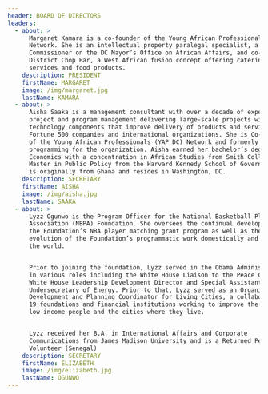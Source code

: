```yaml
---
header: BOARD OF DIRECTORS
leaders:
  - about: >
      Margaret Kamara is a co-founder of the Young African Professionals
      Network. She is an intellectual property paralegal specialist, a
      Commissioner on the DC Mayor’s Office on African Affairs, and co-owner of
      District Chop Bar, a West African fusion concept offering catering
      services and food products.  
    description: PRESIDENT
    firstName: MARGARET
    image: /img/margaret.jpg
    lastName: KAMARA
  - about: >
      Aisha Saaka is a management consultant with over a decade of experience in
      project and program management delivering large-scale projects with strong
      technology components that improve delivery of products and services for
      Fortune 500 companies and international organizations. She is Co-Founder
      of the Young African Professionals (YAP DC) Network and formerly led
      programming for the organization. Aisha earned her bachelor’s degree in
      Economics with a concentration in African Studies from Smith College and a
      Master in Public Policy from the Harvard Kennedy School of Government. She
      is originally from Ghana and resides in Washington, DC.
    description: SECRETARY
    firstName: AISHA
    image: /img/aisha.jpg
    lastName: SAAKA
  - about: >
      Lyzz Ogunwo is the Program Officer for the National Basketball Players
      Association (NBPA) Foundation. She oversees the continual development of
      the Foundation’s NBA player matching grant program as well as the
      evolution of the Foundation’s programmatic work domestically and across
      the world.


      Prior to joining the foundation, Lyzz served in the Obama Administration
      in various roles including the White House Liaison to the Peace Corps,
      White House Leadership Development Director and Special Assistant to the
      Undersecretary of Energy. Prior to that, Lyzz served as an Organizational
      Development and Planning Coordinator for Living Cities, a collaborative of
      19 foundations and financial institutions working to improve the lives of
      low-income people and the cities where they live.


      Lyzz received her B.A. in International Affairs and Corporate
      Communications from James Madison University and is a Returned Peace Corps
      Volunteer (Senegal)
    description: SECRETARY
    firstName: ELIZABETH
    image: /img/elizabeth.jpg
    lastName: OGUNWO
---
```



